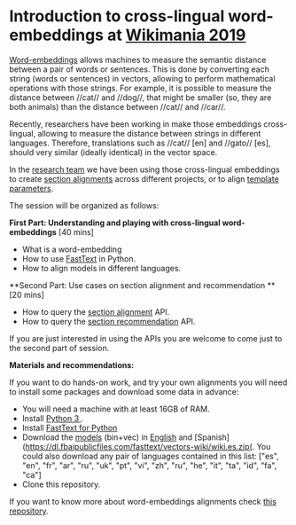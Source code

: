 # Introduction to cross-lingual word-embeddings at [Wikimania 2019](https://meta.wikimedia.org/wiki/Wikimania_2019)


[Word-embeddings](https://en.wikipedia.org/wiki/Word_embedding) allows machines to measure the semantic distance between a pair of words or sentences. This is done by converting each string (words or sentences) in vectors, allowing to perform mathematical operations with those strings. For example, it is possible to measure the distance between //cat// and //dog//, that might be smaller (so, they are both animals) than the distance between //cat// and //car//. 

Recently, researchers have been working in make those embeddings cross-lingual, allowing to measure the distance between strings in different languages. Therefore, translations such as //cat// [en] and //gato// [es], should very similar (ideally identical) in the vector space. 

In the [research team](https://research.wikimedia.org/) we have been using those cross-lingual embeddings to create [section alignments](https://meta.wikimedia.org/wiki/Research:Expanding_Wikipedia_articles_across_languages/Inter_language_approach#Section_Alignment) across different projects, or to align [template parameters](https://github.com/digitalTranshumant/templatesAlignment). 

The session will be organized as follows:

**First Part: Understanding and playing with cross-lingual word-embeddings** [40 mins]
* What is a word-embedding
* How to use [FastText](https://en.wikipedia.org/wiki/FastText) in Python.
* How to align models in different languages. 

**Second Part: Use cases on section alignment and recommendation ** [20 mins]
* How to query the [section alignment](https://meta.wikimedia.org/wiki/Research:Expanding_Wikipedia_articles_across_languages/Inter_language_approach#Section_Alignment) API.
* How to query the [section recommendation](https://meta.wikimedia.org/wiki/Research:Expanding_Wikipedia_articles_across_languages/Inter_language_approach#Section_Recommendation) API.

If you are just interested in using the APIs you are welcome to come just to the second part of session.

**Materials and recommendations:**

If you want to do hands-on work, and try your own alignments you will need to install some packages and download some data in advance:

* You will need a machine with at least 16GB of RAM.
* Install [Python 3 ](https://www.python.org/download/releases/3.0/) .
* Install [FastText for Python ](https://fasttext.cc/docs/en/support.html)
* Download the [models](https://fasttext.cc/docs/en/pretrained-vectors.html) (bin+vec) in [English](https://dl.fbaipublicfiles.com/fasttext/vectors-wiki/wiki.en.zip) and [Spanish](https://dl.fbaipublicfiles.com/fasttext/vectors-wiki/wiki.es.zip(. You could also download any pair of languages contained in this list:  ["es", "en", "fr", "ar", "ru", "uk", "pt", "vi", "zh", "ru", "he", "it", "ta", "id", "fa", "ca"]
* Clone this repository.

If you want to know more about word-embeddings alignments check [this repository](https://github.com/Babylonpartners/fastText_multilingual).

